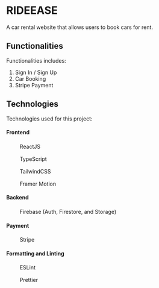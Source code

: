 # RIDEEASE

A car rental website that allows users to book cars for rent.

## Functionalities

Functionalities includes:

1. Sign In / Sign Up
2. Car Booking
3. Stripe Payment

## Technologies

Technologies used for this project:

#### Frontend

<img src="https://cdn.jsdelivr.net/gh/devicons/devicon/icons/react/react-original.svg" height="16" width="16" /> &nbsp; &nbsp; ReactJS

<img src="https://cdn.jsdelivr.net/gh/devicons/devicon/icons/typescript/typescript-original.svg" height="16" width="16" /> &nbsp; &nbsp; TypeScript

<img src="https://cdn.jsdelivr.net/gh/devicons/devicon/icons/tailwindcss/tailwindcss-plain.svg" height="16" width="16" /> &nbsp; &nbsp; TailwindCSS

<img src="https://www.vectorlogo.zone/logos/framer/framer-icon.svg" height="16" width="16" /> &nbsp; &nbsp; Framer Motion

#### Backend

<img src="https://cdn.jsdelivr.net/gh/devicons/devicon/icons/firebase/firebase-plain.svg" height="16" width="16" /> &nbsp; &nbsp; Firebase (Auth, Firestore, and Storage)

#### Payment

<img src="https://www.vectorlogo.zone/logos/stripe/stripe-icon.svg" height="16" width="16" /> &nbsp; &nbsp; Stripe

#### Formatting and Linting

<img src="https://cdn.jsdelivr.net/gh/devicons/devicon/icons/eslint/eslint-original.svg" height="16" width="16" /> &nbsp; &nbsp; ESLint

<img src="https://cdn.cdnlogo.com/logos/p/5/prettier.svg" height="16" width="16" /> &nbsp; &nbsp; Prettier
